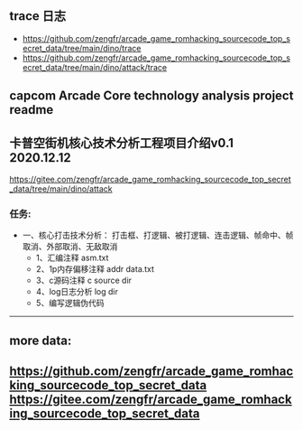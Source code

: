 ## trace 日志
- https://github.com/zengfr/arcade_game_romhacking_sourcecode_top_secret_data/tree/main/dino/trace
- https://github.com/zengfr/arcade_game_romhacking_sourcecode_top_secret_data/tree/main/dino/attack/trace

## capcom Arcade Core technology analysis project readme

## 卡普空街机核心技术分析工程项目介绍v0.1 2020.12.12
https://gitee.com/zengfr/arcade_game_romhacking_sourcecode_top_secret_data/tree/main/dino/attack

### 任务:
-  一、核心打击技术分析：
打击框、打逻辑、被打逻辑、连击逻辑、帧命中、帧取消、外部取消、无敌取消
    - 1、汇编注释 		asm.txt
    - 2、1p内存偏移注释 	addr data.txt
    - 3、c源码注释		c source dir
    - 4、log日志分析  		log dir
    - 5、编写逻辑伪代码

----------------------------------------------------------------------------------------- 
## more data:
https://github.com/zengfr/arcade_game_romhacking_sourcecode_top_secret_data
https://gitee.com/zengfr/arcade_game_romhacking_sourcecode_top_secret_data
----------------------------------------------------------------------------------------- 
